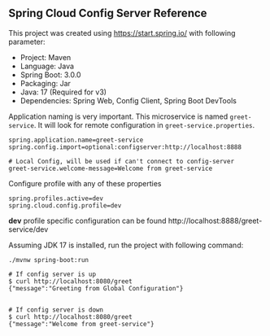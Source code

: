 ## Spring Cloud Config Server Reference

This project was created using https://start.spring.io/ with following parameter:

* Project: Maven
* Language: Java
* Spring Boot: 3.0.0
* Packaging: Jar
* Java: 17 (Required for v3)
* Dependencies: Spring Web, Config Client, Spring Boot DevTools


Application naming is very important. This microservice is named `greet-service`.
It will look for remote configuration in `greet-service.properties`. 

```
spring.application.name=greet-service
spring.config.import=optional:configserver:http://localhost:8888

# Local Config, will be used if can't connect to config-server
greet-service.welcome-message=Welcome from greet-service
```

Configure profile with any of these properties
```
spring.profiles.active=dev
spring.cloud.config.profile=dev
```
**dev** profile specific configuration can be found http://localhost:8888/greet-service/dev

Assuming JDK 17 is installed, run the project with following command:

```shell
./mvnw spring-boot:run
```

```shell
# If config server is up
$ curl http://localhost:8080/greet
{"message":"Greeting from Global Configuration"}


# If config server is down
$ curl http://localhost:8080/greet
{"message":"Welcome from greet-service"}

```
